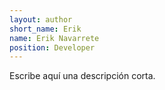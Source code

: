 ```yaml
---
layout: author
short_name: Erik
name: Erik Navarrete
position: Developer 
---
```


Escribe aquí una descripción corta.
